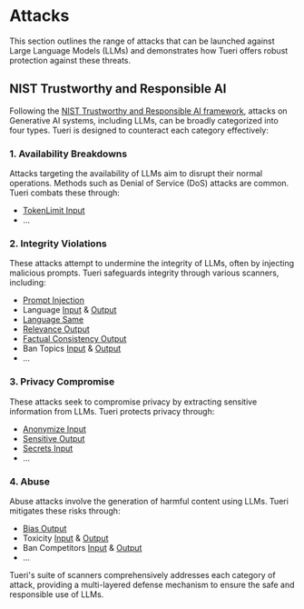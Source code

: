 # Attacks

This section outlines the range of attacks that can be launched against Large Language Models (LLMs) and demonstrates how Tueri offers robust protection against these threats.

## NIST Trustworthy and Responsible AI

Following the [NIST Trustworthy and Responsible AI framework](https://doi.org/10.6028/NIST.AI.100-2e2023), attacks on Generative AI systems, including LLMs, can be broadly categorized into four types.
Tueri is designed to counteract each category effectively:

### 1. Availability Breakdowns

Attacks targeting the availability of LLMs aim to disrupt their normal operations. Methods such as Denial of Service (DoS) attacks are common. Tueri combats these through:

- [TokenLimit Input](../input_scanners/token_limit.md)
- ...

### 2. Integrity Violations

These attacks attempt to undermine the integrity of LLMs, often by injecting malicious prompts. Tueri safeguards integrity through various scanners, including:

- [Prompt Injection](../input_scanners/prompt_injection.md)
- Language [Input](../input_scanners/language.md) & [Output](../output_scanners/language.md)
- [Language Same](../output_scanners/language_same.md)
- [Relevance Output](../output_scanners/relevance.md)
- [Factual Consistency Output](../output_scanners/factual_consistency.md)
- Ban Topics [Input](../input_scanners/ban_topics.md) & [Output](../output_scanners/ban_topics.md)
- ...

### 3. Privacy Compromise

These attacks seek to compromise privacy by extracting sensitive information from LLMs. Tueri protects privacy through:

- [Anonymize Input](../input_scanners/anonymize.md)
- [Sensitive Output](../output_scanners/sensitive.md)
- [Secrets Input](../input_scanners/secrets.md)
- ...

### 4. Abuse

Abuse attacks involve the generation of harmful content using LLMs. Tueri mitigates these risks through:

- [Bias Output](../output_scanners/bias.md)
- Toxicity [Input](../input_scanners/toxicity.md) & [Output](../output_scanners/toxicity.md)
- Ban Competitors [Input](../input_scanners/ban_competitors.md) & [Output](../output_scanners/ban_competitors.md)
- ...

Tueri's suite of scanners comprehensively addresses each category of attack, providing a multi-layered defense mechanism to ensure the safe and responsible use of LLMs.
